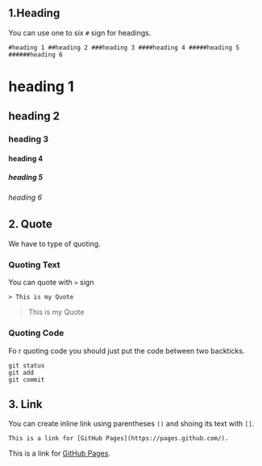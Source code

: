 ## 1.Heading
You can use one to six `#` sign for headings. 

``
#heading 1
##heading 2
###heading 3
####heading 4
#####heading 5
######heading 6
``


# heading 1
## heading 2
### heading 3
#### heading 4
##### heading 5
###### heading 6

## 2. Quote
We have to type of quoting. 

### Quoting Text
You can quote with `>` sign

`> This is my Quote`

> This is my Quote

### Quoting Code
Fo r quoting code you should just put the code between two backticks.

```
git status
git add
git commit
```

## 3. Link
You can create inline link using parentheses `()`  and shoing its text with `[]`.

`This is a link for [GitHub Pages](https://pages.github.com/).`

This is a link for [GitHub Pages](https://pages.github.com/).

